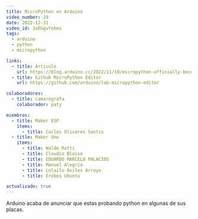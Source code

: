 ```yaml
---
title: MicroPython en Arduino
video_number: 29
date: 2022-12-31
video_id: 3aEGgvYohms
tags:
  - arduino
  - python
  - micropython

links:
  - title: Articulo
    url: https://blog.arduino.cc/2022/11/10/micropython-officially-becomes-part-of-the-arduino-ecosystem/
  - title: Github MicroPython Editor
    url: https://github.com/arduino/lab-micropython-editor

colaboradores:
  - title: camarógrafa
    colaborador: paty

miembros:
  - title: Maker ESP
    items:
      - title: Carlos Olivares Santis
  - title: Maker Uno
    items:
      - title: Waldo Ratti
      - title: Claudio Bloise
      - title: EDUARDO MARCELO PALACIOS
      - title: Manuel Alegría
      - title: Lolailo Aviles Arroyo
      - title: Erebos Ubuntu

actualizado: true
---
```


Arduino acaba de anunciar que estas probando python en algunas de sus placas.

